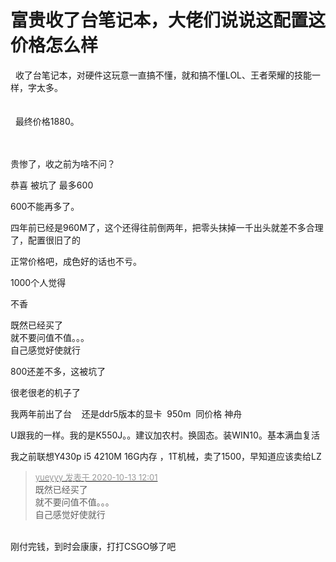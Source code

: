 # 富贵收了台笔记本，大佬们说说这配置这价格怎么样


&nbsp;&nbsp;收了台笔记本，对硬件这玩意一直搞不懂，就和搞不懂LOL、王者荣耀的技能一样，字太多。<br />
<br />
<br />
&nbsp;&nbsp;最终价格1880。<br />
<br />
&nbsp;&nbsp;<img id="aimg_YJOgg" onclick="zoom(this, this.src, 0, 0, 0)" class="zoom" src="https://s1.ax1x.com/2020/10/13/0fUgjH.md.png" onmouseover="img_onmouseoverfunc(this)" onload="thumbImg(this)" border="0" alt="" />

贵惨了，收之前为啥不问？

恭喜 被坑了 最多600

600不能再多了。

四年前已经是960M了，这个还得往前倒两年，把零头抹掉一千出头就差不多合理了，配置很旧了的

正常价格吧，成色好的话也不亏。

1000个人觉得

不香

既然已经买了<br />
就不要问值不值。。。<br />
自己感觉好使就行<img id="aimg_wLt7z" onclick="zoom(this, this.src, 0, 0, 0)" class="zoom" src="https://cdn.jsdelivr.net/gh/hishis/forum-master/public/images/patch.gif" onmouseover="img_onmouseoverfunc(this)" onload="thumbImg(this)" border="0" alt="" />

800还差不多，这被坑了

很老很老的机子了

我两年前出了台&nbsp; &nbsp; 还是ddr5版本的显卡&nbsp;&nbsp;950m&nbsp;&nbsp;同价格 神舟<img id="aimg_E7JaJ" onclick="zoom(this, this.src, 0, 0, 0)" class="zoom" src="https://cdn.jsdelivr.net/gh/hishis/forum-master/public/images/patch.gif" onmouseover="img_onmouseoverfunc(this)" onload="thumbImg(this)" border="0" alt="" />

U跟我的一样。我的是K550J。。建议加农村。换固态。装WIN10。基本满血复活

我之前联想Y430p i5 4210M 16G内存 ，1T机械，卖了1500，早知道应该卖给LZ

<div class="quote"><blockquote><font size="2"><a href="https://www.hostloc.com/forum.php?mod=redirect&amp;goto=findpost&amp;pid=9293381&amp;ptid=753725" target="_blank"><font color="#999999">yueyyy 发表于 2020-10-13 12:01</font></a></font><br />
既然已经买了<br />
就不要问值不值。。。<br />
自己感觉好使就行</blockquote></div><br />
刚付完钱，到时会康康，打打CSGO够了吧
